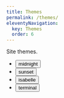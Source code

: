 ```yaml
---
title: Themes
permalink: /themes/
eleventyNavigation:
  key: Themes
  order: 6
---
```


Site themes.

<ul class="themes">
	<li class="themes__li">
		<button class="themes__button">
			midnight
		</button>
	</li>
	<li>
		<button class="themes__button">
			sunset
		</button>
	</li>
	<li>
		<button class="themes__button">
			isabelle
		</button>
	</li>
	<li>
		<button class="themes__button">
			terminal
		</button>
	</li>
</ul>
